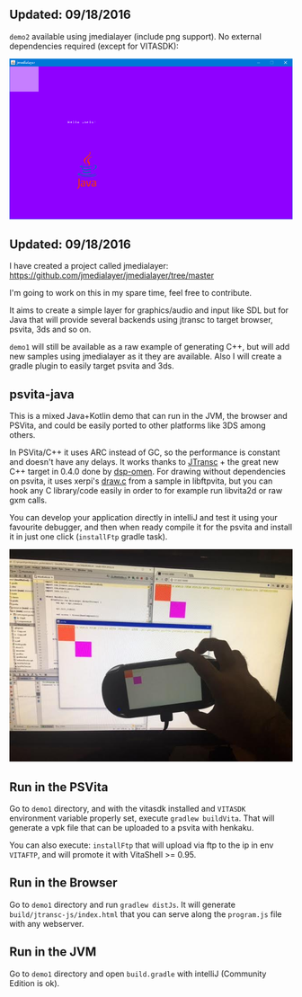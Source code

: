 ## Updated: 09/18/2016

`demo2` available using jmedialayer (include png support). No external dependencies required (except for VITASDK):

![](demo2/screenshot.png)

## Updated: 09/18/2016

I have created a project called jmedialayer:
https://github.com/jmedialayer/jmedialayer/tree/master

I'm going to work on this in my spare time, feel free to contribute.

It aims to create a simple layer for graphics/audio and input like SDL but for Java that will provide several backends using jtransc to target browser, psvita, 3ds and so on.

`demo1` will still be available as a raw example of generating C++, but will add new samples using jmedialayer as it they are available. Also I will create a gradle plugin to easily target psvita and 3ds.

## psvita-java

This is a mixed Java+Kotlin demo that can run in the JVM, the browser and PSVita,
and could be easily ported to other platforms like 3DS among others.

In PSVita/C++ it uses ARC instead of GC, so the performance is constant and doesn't
have any delays. It works thanks to [JTransc](https://github.com/jtransc/jtransc) +
the great new C++ target in 0.4.0 done by [dsp-omen](https://github.com/dsp-omen).
For drawing without dependencies on psvita, it uses xerpi's [draw.c](https://github.com/xerpi/libftpvita/blob/master/sample/draw.c) from a sample in libftpvita, but you can hook any C library/code easily in order to for example run libvita2d or raw gxm calls.

You can develop your application directly in intelliJ and test it using your favourite debugger, and then when ready compile it for the psvita and install it in just one click (`installFtp` gradle task).

![0.jpg](0.jpg)

## Run in the PSVita

Go to `demo1` directory, and with the vitasdk installed and `VITASDK` environment variable properly set, execute `gradlew buildVita`.
That will generate a vpk file that can be uploaded to a psvita with henkaku.

You can also execute: `installFtp` that will upload via ftp to the ip in env `VITAFTP`, and will promote it with VitaShell >= 0.95.

## Run in the Browser

Go to `demo1` directory and run `gradlew distJs`. It will generate `build/jtransc-js/index.html` that you can serve along the `program.js` file with any webserver.

## Run in the JVM

Go to `demo1` directory and open `build.gradle` with intelliJ (Community Edition is ok).
